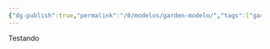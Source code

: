 ```yaml
---
{"dg-publish":true,"permalink":"/0/modelos/garden-modelo/","tags":["gardenEntry"]}
---
```



Testando
